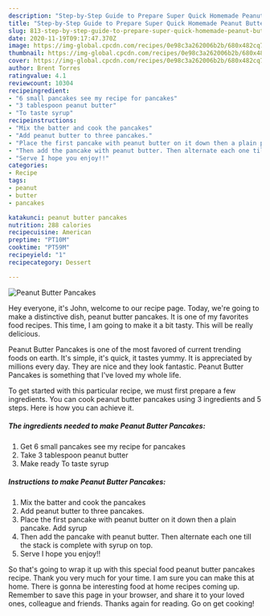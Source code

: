 ```yaml
---
description: "Step-by-Step Guide to Prepare Super Quick Homemade Peanut Butter Pancakes"
title: "Step-by-Step Guide to Prepare Super Quick Homemade Peanut Butter Pancakes"
slug: 813-step-by-step-guide-to-prepare-super-quick-homemade-peanut-butter-pancakes
date: 2020-11-19T09:17:47.370Z
image: https://img-global.cpcdn.com/recipes/0e98c3a262006b2b/680x482cq70/peanut-butter-pancakes-recipe-main-photo.jpg
thumbnail: https://img-global.cpcdn.com/recipes/0e98c3a262006b2b/680x482cq70/peanut-butter-pancakes-recipe-main-photo.jpg
cover: https://img-global.cpcdn.com/recipes/0e98c3a262006b2b/680x482cq70/peanut-butter-pancakes-recipe-main-photo.jpg
author: Brent Torres
ratingvalue: 4.1
reviewcount: 10304
recipeingredient:
- "6 small pancakes see my recipe for pancakes"
- "3 tablespoon peanut butter"
- "To taste syrup"
recipeinstructions:
- "Mix the batter and cook the pancakes"
- "Add peanut butter to three pancakes."
- "Place the first pancake with peanut butter on it down then a plain pancake. Add syrup"
- "Then add the pancake with peanut butter. Then alternate each one till the stack is complete with syrup on top."
- "Serve I hope you enjoy!!"
categories:
- Recipe
tags:
- peanut
- butter
- pancakes

katakunci: peanut butter pancakes 
nutrition: 288 calories
recipecuisine: American
preptime: "PT10M"
cooktime: "PT59M"
recipeyield: "1"
recipecategory: Dessert

---
```



![Peanut Butter Pancakes](https://img-global.cpcdn.com/recipes/0e98c3a262006b2b/680x482cq70/peanut-butter-pancakes-recipe-main-photo.jpg)

Hey everyone, it's John, welcome to our recipe page. Today, we're going to make a distinctive dish, peanut butter pancakes. It is one of my favorites food recipes. This time, I am going to make it a bit tasty. This will be really delicious.

Peanut Butter Pancakes is one of the most favored of current trending foods on earth. It's simple, it's quick, it tastes yummy. It is appreciated by millions every day. They are nice and they look fantastic. Peanut Butter Pancakes is something that I've loved my whole life.




To get started with this particular recipe, we must first prepare a few ingredients. You can cook peanut butter pancakes using 3 ingredients and 5 steps. Here is how you can achieve it.

<!--inarticleads1-->

##### The ingredients needed to make Peanut Butter Pancakes:

1. Get 6 small pancakes see my recipe for pancakes
1. Take 3 tablespoon peanut butter
1. Make ready To taste syrup




<!--inarticleads2-->

##### Instructions to make Peanut Butter Pancakes:

1. Mix the batter and cook the pancakes
1. Add peanut butter to three pancakes.
1. Place the first pancake with peanut butter on it down then a plain pancake. Add syrup
1. Then add the pancake with peanut butter. Then alternate each one till the stack is complete with syrup on top.
1. Serve I hope you enjoy!!




So that's going to wrap it up with this special food peanut butter pancakes recipe. Thank you very much for your time. I am sure you can make this at home. There is gonna be interesting food at home recipes coming up. Remember to save this page in your browser, and share it to your loved ones, colleague and friends. Thanks again for reading. Go on get cooking!
